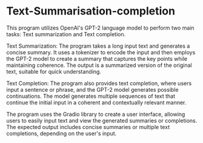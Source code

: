 # Text-Summarisation-completion
This program utilizes OpenAI's GPT-2 language model to perform two main tasks: Text summarization and Text completion.

Text Summarization: The program takes a long input text and generates a concise summary. It uses a tokenizer to encode the input and then employs the GPT-2 model to create a summary that captures the key points while maintaining coherence. The output is a summarized version of the original text, suitable for quick understanding.

Text Completion: The program also provides text completion, where users input a sentence or phrase, and the GPT-2 model generates possible continuations. The model generates multiple sequences of text that continue the initial input in a coherent and contextually relevant manner.

The program uses the Gradio library to create a user interface, allowing users to easily input text and view the generated summaries or completions. The expected output includes concise summaries or multiple text completions, depending on the user's input.
